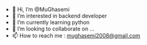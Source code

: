 - 👋 Hi, I’m @MuGhasemi
- 👀 I’m interested in backend developer
- 🌱 I’m currently learning python
- 💞️ I’m looking to collaborate on ...
- 📫 How to reach me : mughasemi2008@gmail.com

<!---
MuGhasemi/MuGhasemi is a ✨ special ✨ repository because its `README.md` (this file) appears on your GitHub profile.
You can click the Preview link to take a look at your changes.
--->
